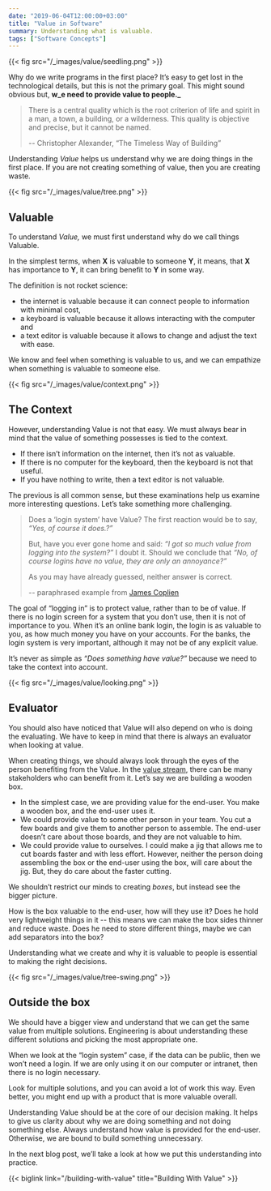 ```yaml
---
date: "2019-06-04T12:00:00+03:00"
title: "Value in Software"
summary: Understanding what is valuable.
tags: ["Software Concepts"]
---
```


{{< fig src="/_images/value/seedling.png" >}}

Why do we write programs in the first place? It’s easy to get lost in the technological details, but this is not the primary goal. This might sound obvious but, **w_e need to provide value to people._**

> There is a central quality which is the root criterion of life and spirit in a man, a town, a building, or a wilderness. This quality is objective and precise, but it cannot be named.
>
> -- Christopher Alexander, “The Timeless Way of Building”

Understanding _Value_ helps us understand why we are doing things in the first place. If you are not creating something of value, then you are creating waste.


{{< fig src="/_images/value/tree.png" >}}

## Valuable

To understand _Value,_ we must first understand why do we call things Valuable.

In the simplest terms, when **X** is valuable to someone **Y**, it means, that **X** has importance to **Y**, it can bring benefit to **Y** in some way.

The definition is not rocket science:

*   the internet is valuable because it can connect people to information with minimal cost,
*   a keyboard is valuable because it allows interacting with the computer and
*   a text editor is valuable because it allows to change and adjust the text with ease.

We know and feel when something is valuable to us, and we can empathize when something is valuable to someone else.


{{< fig src="/_images/value/context.png" >}}

## The Context

However, understanding Value is not that easy. We must always bear in mind that the value of something possesses is tied to the context.

*   If there isn’t information on the internet, then it’s not as valuable.
*   If there is no computer for the keyboard, then the keyboard is not that useful.
*   If you have nothing to write, then a text editor is not valuable.

The previous is all common sense, but these examinations help us examine more interesting questions. Let’s take something more challenging.

> Does a ‘login system’ have Value? The first reaction would be to say, _“Yes, of course it does.?”_
>
> But, have you ever gone home and said: _“I got so much value from logging into the system?”_ I doubt it. Should we conclude that _“No, of course logins have no value, they are only an annoyance?”_
>
> As you may have already guessed, neither answer is correct.
>
> -- paraphrased example from [James Coplien](http://www.leansoftwarearchitecture.com/)

The goal of “logging in” is to protect value, rather than to be of value. If there is no login screen for a system that you don’t use, then it is not of importance to you. When it’s an online bank login, the login is as valuable to you, as how much money you have on your accounts. For the banks, the login system is very important, although it may not be of any explicit value.

It’s never as simple as _“Does something have value?”_ because we need to take the context into account.

{{< fig src="/_images/value/looking.png" >}}

## Evaluator

You should also have noticed that Value will also depend on who is doing the evaluating. We have to keep in mind that there is always an evaluator when looking at value.

When creating things, we should always look through the eyes of the person benefiting from the Value. In the [value stream](https://sites.google.com/a/scrumplop.org/published-patterns/value-stream), there can be many stakeholders who can benefit from it. Let’s say we are building a wooden box.

*   In the simplest case, we are providing value for the end-user. You make a wooden box, and the end-user uses it.
*   We could provide value to some other person in your team. You cut a few boards and give them to another person to assemble. The end-user doesn’t care about those boards, and they are not valuable to him.
*   We could provide value to ourselves. I could make a jig that allows me to cut boards faster and with less effort. However, neither the person doing assembling the box or the end-user using the box, will care about the jig. But, they do care about the faster cutting.

We shouldn’t restrict our minds to creating _boxes_, but instead see the bigger picture.

How is the box valuable to the end-user, how will they use it? Does he hold very lightweight things in it -- this means we can make the box sides thinner and reduce waste. Does he need to store different things, maybe we can add separators into the box?

Understanding what we create and why it is valuable to people is essential to making the right decisions.

{{< fig src="/_images/value/tree-swing.png" >}}

## Outside the box

We should have a bigger view and understand that we can get the same value from multiple solutions. Engineering is about understanding these different solutions and picking the most appropriate one.

When we look at the “login system” case, if the data can be public, then we won’t need a login. If we are only using it on our computer or intranet, then there is no login necessary.

Look for multiple solutions, and you can avoid a lot of work this way. Even better, you might end up with a product that is more valuable overall.

Understanding Value should be at the core of our decision making. It helps to give us clarity about why we are doing something and not doing something else. Always understand how value is provided for the end-user. Otherwise, we are bound to build something unnecessary.

In the next blog post, we’ll take a look at how we put this understanding into practice.

{{< biglink link="/building-with-value" title="Building With Value" >}}